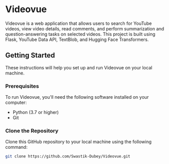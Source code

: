 

# Videovue

Videovue is a web application that allows users to search for YouTube videos, view video details, read comments, and perform summarization and question-answering tasks on selected videos. This project is built using Flask, YouTube Data API, TextBlob, and Hugging Face Transformers.

## Getting Started

These instructions will help you set up and run Videovue on your local machine.

### Prerequisites

To run Videovue, you'll need the following software installed on your computer:

- Python (3.7 or higher)
- Git

### Clone the Repository

Clone this GitHub repository to your local machine using the following command:

```bash
git clone https://github.com/Swastik-Dubey/Videovue.git

